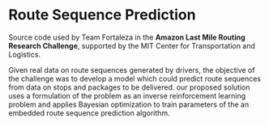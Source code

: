 # Route Sequence Prediction

Source code used by Team Fortaleza in the **Amazon Last Mile Routing Research Challenge**, supported by the MIT Center for Transportation and Logistics.

Given real data on route sequences generated by drivers, the objective of the challenge was to develop a model which could predict route sequences from data on stops and packages to be delivered. our proposed solution uses a formulation of the problem as an inverse reinforcement learning problem and applies Bayesian optimization to train parameters of the an embedded route sequence prediction algorithm.
